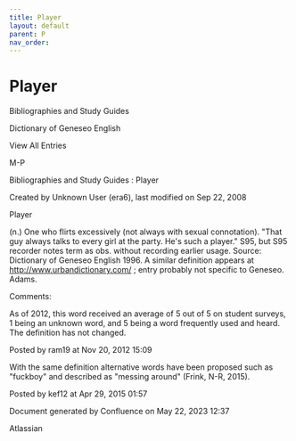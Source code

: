 ```yaml
---
title: Player
layout: default
parent: P
nav_order:
---
```


# Player

Bibliographies and Study Guides

Dictionary of Geneseo English

View All Entries

M-P

Bibliographies and Study Guides : Player

Created by  Unknown User (era6), last modified on Sep 22, 2008

Player

(n.) One who flirts excessively (not always with sexual connotation). &quot;That guy always talks to every girl at the party. He's such a player.&quot; S95, but S95 recorder notes term as obs. without recording earlier usage. Source: Dictionary of Geneseo English 1996. A similar definition appears at http://www.urbandictionary.com/ ; entry probably not specific to Geneseo. Adams.

Comments:

As of 2012, this word received an average of 5 out of 5 on student surveys, 1 being an unknown word, and 5 being a word frequently used and heard. The definition has not changed.

Posted by ram19 at Nov 20, 2012 15:09

With the same definition alternative words have been proposed such as &quot;fuckboy&quot; and described as &quot;messing around&quot; (Frink, N-R, 2015).

Posted by kef12 at Apr 29, 2015 01:57

Document generated by Confluence on May 22, 2023 12:37

Atlassian
